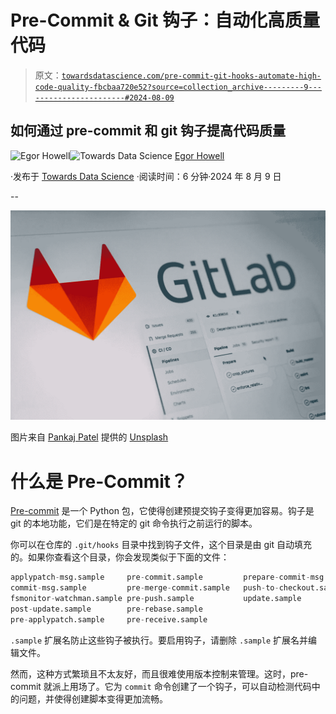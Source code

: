 # Pre-Commit & Git 钩子：自动化高质量代码

> 原文：[`towardsdatascience.com/pre-commit-git-hooks-automate-high-code-quality-fbcbaa720e52?source=collection_archive---------9-----------------------#2024-08-09`](https://towardsdatascience.com/pre-commit-git-hooks-automate-high-code-quality-fbcbaa720e52?source=collection_archive---------9-----------------------#2024-08-09)

## 如何通过 pre-commit 和 git 钩子提高代码质量

[](https://medium.com/@egorhowell?source=post_page---byline--fbcbaa720e52--------------------------------)![Egor Howell](https://medium.com/@egorhowell?source=post_page---byline--fbcbaa720e52--------------------------------)[](https://towardsdatascience.com/?source=post_page---byline--fbcbaa720e52--------------------------------)![Towards Data Science](https://towardsdatascience.com/?source=post_page---byline--fbcbaa720e52--------------------------------) [Egor Howell](https://medium.com/@egorhowell?source=post_page---byline--fbcbaa720e52--------------------------------)

·发布于 [Towards Data Science](https://towardsdatascience.com/?source=post_page---byline--fbcbaa720e52--------------------------------) ·阅读时间：6 分钟·2024 年 8 月 9 日

--

![](img/0bb1682ecb04d7a2da46cba3d1e853e9.png)

图片来自 [Pankaj Patel](https://unsplash.com/@pankajpatel?utm_source=medium&utm_medium=referral) 提供的 [Unsplash](https://unsplash.com/?utm_source=medium&utm_medium=referral)

# 什么是 Pre-Commit？

[Pre-commit](https://pre-commit.com/) 是一个 Python 包，它使得创建预提交钩子变得更加容易。钩子是 git 的本地功能，它们是在特定的 git 命令执行之前运行的脚本。

你可以在仓库的 `.git/hooks` 目录中找到钩子文件，这个目录是由 git 自动填充的。如果你查看这个目录，你会发现类似于下面的文件：

```py
applypatch-msg.sample     pre-commit.sample         prepare-commit-msg.sample
commit-msg.sample         pre-merge-commit.sample   push-to-checkout.sample
fsmonitor-watchman.sample pre-push.sample           update.sample
post-update.sample        pre-rebase.sample
pre-applypatch.sample     pre-receive.sample
```

`.sample` 扩展名防止这些钩子被执行。要启用钩子，请删除 `.sample` 扩展名并编辑文件。

然而，这种方式繁琐且不太友好，而且很难使用版本控制来管理。这时，pre-commit 就派上用场了。它为 `commit` 命令创建了一个钩子，可以自动检测代码中的问题，并使得创建脚本变得更加流畅。
